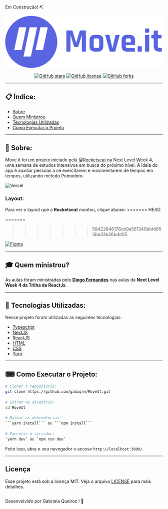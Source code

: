 Em Construção! ⛏

<p align="center">  
   <img src="./public/logoreadme.svg" alt="Move It"/> 
</p>

<div align="center">

[![GitHub stars](https://img.shields.io/github/stars/gabiqrm/MoveIt)](https://github.com/gabiqrm/MoveIt)<space> <space>[![GitHub license](https://img.shields.io/github/license/gabiqrm/MoveIt)](https://github.com/gabiqrm/MoveIt/blob/master/LICENSE)<space> <space>[![GitHub forks](https://img.shields.io/github/forks/gabiqrm/MoveIt)](https://github.com/gabiqrm/MoveIt/)

</div>

---
## 📋 Índice:

- [Sobre](#-sobre)
- [Quem Ministrou](#-quem-ministrou)
- [Tecnologias Utilizadas](#-tecnologias-utilizadas)
- [Como Executar o Projeto](#-como-executar-o-projeto)

---
## 📖 Sobre:

Move.it foi um projeto iniciado pela [@Rocketseat](https://github.com/Rocketseat) na Next Level Week 4, uma semana de estudos intensivos em busca do próximo nível.
A ideia do app é auxiliar pessoas a se exercitarem e movimentarem de tempos em tempos, utilizando método Pomodoro.

<img alt="Vercel" src="https://img.shields.io/badge/vercel%20-%23000000.svg?&style=for-the-badge&logo=vercel&logoColor=white"/>

### Layout:

Para ver o layout que a **Rocketseat** montou, clique abaixo:
<<<<<<< HEAD

=======
>>>>>>> 58422846176cb9a551340bbfd853be33b26bdd05

<a href="https://www.figma.com/file/UnPgRXKJulEvLAq3qkfRQX/Move.it-1.0" target="_blank"><img alt="Figma" src="https://img.shields.io/badge/figma%20-%23F24E1E.svg?&style=for-the-badge&logo=figma&logoColor=white"/></a>

--- 
## 🎓 Quem ministrou?

As aulas foram ministradas pelo **[Diego Fernandes](https://github.com/diego3g)** nas aulas da **Next Level Week 4 da Trilha de ReactJs**.

---
## 🚀 Tecnologias Utilizadas:

Nesse projeto foram utilizadas as seguintes tecnologias:

* [Typescript](https://www.typescriptlang.org/)
* [NextJS](https://nextjs.org/)
* [ReactJS](https://reactjs.org/)
* [HTML](https://developer.mozilla.org/pt-BR/docs/Web/HTML)
* [CSS](https://developer.mozilla.org/pt-BR/docs/Web/CSS)
* [Yarn](https://yarnpkg.com/)

--- 
## ⌨ Como Executar o Projeto:

```bash
# Clonar o repositório:
git clone https://github.com/gabiqrm/MoveIt.git

# Entrar no diretório:
cd MoveIt

# Baixar as dependências:
```yarn install``` ou ```npm install```

# Executar o servidor:
`yarn dev` ou `npm run dev`

```

Feito isso, abra o seu navegador e acesse `http://localhost:3000/`.

---
## Licença
Esse projeto está sob a licença MIT. Veja o arquivo [LICENSE](LICENSE) para mais detalhes.

##
Desenvolvido por Gabriela Queiroz ! 💜
